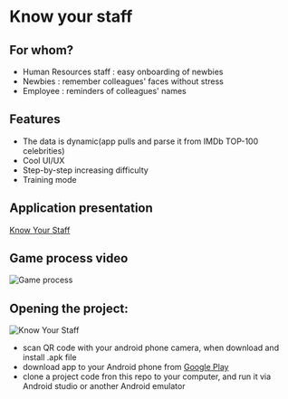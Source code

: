 # Know your staff
## For whom?
* Human Resources staff : easy onboarding of newbies
* Newbies : remember colleagues' faces without stress
* Employee : reminders of colleagues' names

## Features
* The data is dynamic(app pulls and parse it from IMDb TOP-100 celebrities)
* Cool UI/UX
* Step-by-step increasing difficulty
* Training mode

## Application presentation
[Know Your Staff](https://docs.google.com/presentation/d/1fA22HWoTF_1DQw4mHjD4ULCrufIYUHhFo6VxaZdNpBk/edit?usp=sharing)

## Game process video
![Game process](https://github.com/Harnet69/Know-Your-Staff/blob/master/app/GitHubFiles/screen.gif)

## Opening the project:
![Know Your Staff](https://github.com/Harnet69/Know-Your-Staff/blob/master/app/GitHubFiles/qr-code.png)
* scan QR code with your android phone camera, when download and install .apk file 
* download app to your Android phone from [Google Play]()
* clone a project code fron this repo to your computer, and run it via Android studio or another Android emulator
